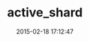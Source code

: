 ---
layout: post
title:  "active_shard"
repo:   "dashwire/active_shard"
date:   2015-02-18 17:12:47
gemurl: https://github.com/dashwire/active_shard
---